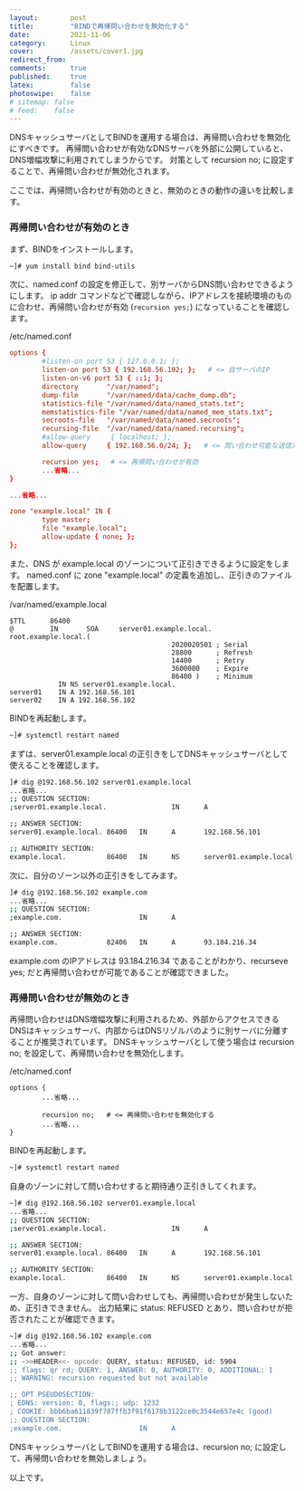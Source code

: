 ```yaml
---
layout:        post
title:         "BINDで再帰問い合わせを無効化する"
date:          2021-11-06
category:      Linux
cover:         /assets/cover1.jpg
redirect_from:
comments:      true
published:     true
latex:         false
photoswipe:    false
# sitemap: false
# feed:    false
---
```


DNSキャッシュサーバとしてBINDを運用する場合は、再帰問い合わせを無効化にすべきです。
再帰問い合わせが有効なDNSサーバを外部に公開していると、DNS増幅攻撃に利用されてしまうからです。
対策として recursion no; に設定することで、再帰問い合わせが無効化されます。

ここでは、再帰問い合わせが有効のときと、無効のときの動作の違いを比較します。

### 再帰問い合わせが有効のとき
まず、BINDをインストールします。
```bash
~]# yum install bind bind-utils
```
次に、named.conf の設定を修正して、別サーバからDNS問い合わせできるようにします。
ip addr コマンドなどで確認しながら、IPアドレスを接続環境のものに合わせ、再帰問い合わせが有効 (`recursion yes;`) になっていることを確認します。

/etc/named.conf
```conf
options {
        #listen-on port 53 { 127.0.0.1; };
        listen-on port 53 { 192.168.56.102; };   # <= 自サーバのIP
        listen-on-v6 port 53 { ::1; };
        directory       "/var/named";
        dump-file       "/var/named/data/cache_dump.db";
        statistics-file "/var/named/data/named_stats.txt";
        memstatistics-file "/var/named/data/named_mem_stats.txt";
        secroots-file   "/var/named/data/named.secroots";
        recursing-file  "/var/named/data/named.recursing";
        #allow-query     { localhost; };
        allow-query     { 192.168.56.0/24; };   # <= 問い合わせ可能な送信元IP

        recursion yes;   # <= 再帰問い合わせが有効
        ...省略...
}

...省略...

zone "example.local" IN {
        type master;
        file "example.local";
        allow-update { none; };
};
```
また、DNS が example.local のゾーンについて正引きできるように設定をします。
named.conf に zone "example.local" の定義を追加し、正引きのファイルを配置します。

/var/named/example.local
```
$TTL      86400
@         IN       SOA     server01.example.local.  root.example.local.(
                                        2020020501 ; Serial
                                        28800      ; Refresh
                                        14400      ; Retry
                                        3600000    ; Expire
                                        86400 )    ; Minimum
            IN NS server01.example.local.
server01    IN A 192.168.56.101
server02    IN A 192.168.56.102
```
BINDを再起動します。
```bash
~]# systemctl restart named
```
まずは、server01.example.local の正引きをしてDNSキャッシュサーバとして使えることを確認します。
```bash
]# dig @192.168.56.102 server01.example.local
...省略...
;; QUESTION SECTION:
;server01.example.local.                IN      A

;; ANSWER SECTION:
server01.example.local. 86400   IN      A       192.168.56.101

;; AUTHORITY SECTION:
example.local.          86400   IN      NS      server01.example.local.
```
次に、自分のゾーン以外の正引きをしてみます。
```bash
]# dig @192.168.56.102 example.com
...省略...
;; QUESTION SECTION:
;example.com.                   IN      A

;; ANSWER SECTION:
example.com.            82406   IN      A       93.184.216.34
```
example.com のIPアドレスは 93.184.216.34 であることがわかり、recurseve yes; だと再帰問い合わせが可能であることが確認できました。

### 再帰問い合わせが無効のとき

再帰問い合わせはDNS増幅攻撃に利用されるため、外部からアクセスできるDNSはキャッシュサーバ、内部からはDNSリゾルバのように別サーバに分離することが推奨されています。
DNSキャッシュサーバとして使う場合は recursion no; を設定して、再帰問い合わせを無効化します。

/etc/named.conf
```
options {
        ...省略...

        recursion no;   # <= 再帰問い合わせを無効化する
        ...省略...
}
```
BINDを再起動します。
```bash
~]# systemctl restart named
```
自身のゾーンに対して問い合わせすると期待通り正引きしてくれます。
```bash
~]# dig @192.168.56.102 server01.example.local
...省略...
;; QUESTION SECTION:
;server01.example.local.                IN      A

;; ANSWER SECTION:
server01.example.local. 86400   IN      A       192.168.56.101

;; AUTHORITY SECTION:
example.local.          86400   IN      NS      server01.example.local.
```
一方、自身のゾーンに対して問い合わせしても、再帰問い合わせが発生しないため、正引きできません。
出力結果に status: REFUSED とあり、問い合わせが拒否されたことが確認できます。
```bash
~]# dig @192.168.56.102 example.com
...省略...
;; Got answer:
;; ->>HEADER<<- opcode: QUERY, status: REFUSED, id: 5904
;; flags: qr rd; QUERY: 1, ANSWER: 0, AUTHORITY: 0, ADDITIONAL: 1
;; WARNING: recursion requested but not available

;; OPT PSEUDOSECTION:
; EDNS: version: 0, flags:; udp: 1232
; COOKIE: bbb6ba611839f787ffb3f91f6178b3122ce0c3544e657e4c (good)
;; QUESTION SECTION:
;example.com.                   IN      A
```

DNSキャッシュサーバとしてBINDを運用する場合は、recursion no; に設定して、再帰問い合わせを無効しましょう。

以上です。

